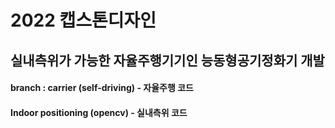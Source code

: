 # 2022 캡스톤디자인
## 실내측위가 가능한 자율주행기기인 능동형공기정화기 개발
#### branch : carrier (self-driving) - 자율주행 코드
####          Indoor positioning (opencv) - 실내측위 코드
